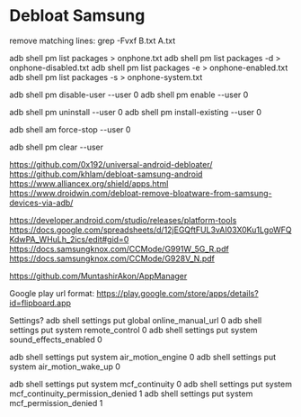 # Debloat Samsung


remove matching lines: grep -Fvxf B.txt A.txt


adb shell pm list packages > onphone.txt
adb shell pm list packages -d > onphone-disabled.txt
adb shell pm list packages -e > onphone-enabled.txt
adb shell pm list packages -s > onphone-system.txt


adb shell pm disable-user --user 0 <package>
adb shell pm enable --user 0 <package>

adb shell pm uninstall --user 0 <package>
adb shell pm install-existing --user 0 <package>

adb shell am force-stop --user 0 <package>

adb shell pm clear --user <user> <package>


https://github.com/0x192/universal-android-debloater/
https://github.com/khlam/debloat-samsung-android
https://www.alliancex.org/shield/apps.html
https://www.droidwin.com/debloat-remove-bloatware-from-samsung-devices-via-adb/

https://developer.android.com/studio/releases/platform-tools
https://docs.google.com/spreadsheets/d/12jEGQftFUL3vAI03X0Ku1LgoWFQKdwPA_WHuLh_2ics/edit#gid=0
  https://docs.samsungknox.com/CCMode/G991W_5G_R.pdf
  https://docs.samsungknox.com/CCMode/G928V_N.pdf

https://github.com/MuntashirAkon/AppManager


Google play url format: https://play.google.com/store/apps/details?id=flipboard.app


Settings?
adb shell settings put global online_manual_url 0
adb shell settings put system remote_control 0
adb shell settings put system sound_effects_enabled 0

adb shell settings put system air_motion_engine 0
adb shell settings put system air_motion_wake_up 0

adb shell settings put system mcf_continuity 0
adb shell settings put system mcf_continuity_permission_denied 1
adb shell settings put system mcf_permission_denied 1
